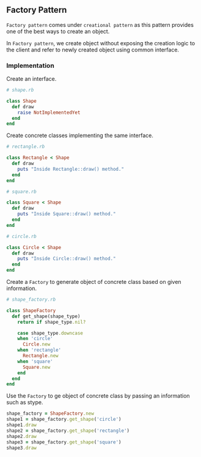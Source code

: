 ## Factory Pattern

`Factory pattern` comes under `creational pattern` as this pattern provides one of the best ways to create an object.

In `Factory pattern`, we create object without exposing the creation logic to the client and refer to newly created object using common interface.

### Implementation

Create an interface.

```ruby
# shape.rb

class Shape
  def draw
    raise NotImplementedYet
  end
end
```

Create concrete classes implementing the same interface.

```ruby
# rectangle.rb

class Rectangle < Shape
  def draw
    puts "Inside Rectangle::draw() method."
  end
end
```

```ruby
# square.rb

class Square < Shape
  def draw
    puts "Inside Square::draw() method."
  end
end
```

```ruby
# circle.rb

class Circle < Shape
  def draw
    puts "Inside Circle::draw() method."
  end
end
```

Create a `Factory` to generate object of concrete class based on given information.

```ruby
# shape_factory.rb

class ShapeFactory
  def get_shape(shape_type)
    return if shape_type.nil?

    case shape_type.downcase
    when 'circle'
      Circle.new
    when 'rectangle'
      Rectangle.new
    when 'square'
      Square.new
    end
  end
end
```

Use the `Factory` to ge object of concrete class by passing an information such as stype.

```ruby
shape_factory = ShapeFactory.new
shape1 = shape_factory.get_shape('circle')
shape1.draw
shape2 = shape_factory.get_shape('rectangle')
shape2.draw
shape3 = shape_factory.get_shape('square')
shape3.draw
```
